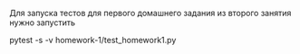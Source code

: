 Для запуска тестов для первого домашнего задания из второго занятия нужно запустить

pytest -s -v homework-1/test_homework1.py